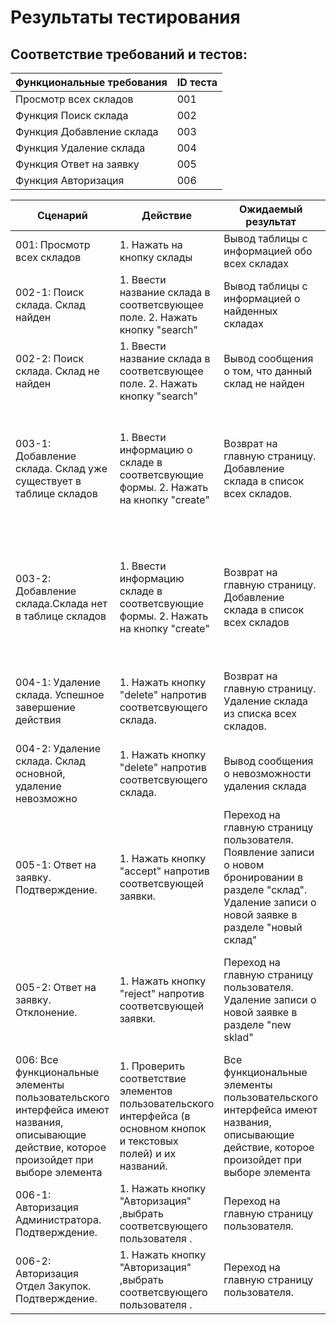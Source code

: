 
# Результаты тестирования
## Соответствие требований и тестов:
| Функциональные требования         | ID теста           |
| ------------- |------------------|
| Просмотр всех складов  | 001 |
| Функция Поиск склада    | 002 |
| Функция Добавление склада | 003 |
| Функция Удаление склада  | 004 |
| Функция Ответ на заявку  | 005 |
| Функция Авторизация  | 006 |

| Сценарий         | Действие           | Ожидаемый результат         | Фактический результат           | Оценка         |
| ---------------- |------------------- | ----------------------------|---------------------------------|----------------|
| 001: Просмотр всех складов  | 1. Нажать на кнопку склады | Вывод таблицы с информацией обо всех складах | Выведена таблица с информацией обо всехскладах| Сценарий выполнен |
| 002-1: Поиск склада. Склад найден  | 1. Ввести название склада в соответсвующее поле. 2. Нажать кнопку "search" | Вывод таблицы с информацией о найденных складах | Выведена таблица с информацией о найденных складах | Сценарий выполнен |
| 002-2: Поиск склада. Склад не найден | 1. Ввести название склада в соответсвующее поле. 2. Нажать кнопку "search" | Вывод сообщения о том, что данный склад не найден | Выведена пустая таблица | Сценарий не выполнен |
| 003-1: Добавление склада. Склад  уже существует в таблице складов  | 1. Ввести информацию о складе в соответсвующие формы. 2. Нажать на кнопку "create" | Возврат на главную страницу. Добавление склада в список всех складов. | Был выполнен возврат на главную страницу. склад был добавлен в список всех складов. Если оставить поля пустыми, возникает исключение. | Сценарий выполнен частично |
| 003-2: Добавление склада.Склада нет в таблице складов  | 1. Ввести информацию складе в соответсвующие формы. 2. Нажать на кнопку "create" | Возврат на главную страницу. Добавление склада в список всех складов | Был выполнен возврат на главную страницу. склад был добавлен в список всех складов. Если оставить поля пустыми, возникает исключение. | Сценарий выполнен частично |
| 004-1: Удаление склада. Успешное завершение действия  | 1. Нажать кнопку "delete" напротив соответсвующего склада. | Возврат на главную страницу. Удаление склада из списка всех складов. | Был выполнен возврат на главную страницу. склад удален из списка всех складов. | Сценарий выполнен |
| 004-2: Удаление склада. Склад основной, удаление невозможно  | 1. Нажать кнопку "delete" напротив соответсвующего склада. | Вывод сообщения о невозможности удаления склада | Вывод сообщения о невозможности удаления склада | Сценарий выполнен |
| 005-1: Ответ на заявку. Подтверждение.  | 1. Нажать кнопку "accept" напротив соответсвующей заявки. | Переход на главную страницу пользователя. Появление записи о новом бронировании в разделе "склад". Удаление записи о новой заявке в разделе "новый склад" | Был выполнен переход на главную страницу пользователя. Появилась запись о новом бронировании в разделе "склад". Удалена запись о новой заявке в разделе "склад" | Сценарий выполнен |
| 005-2: Ответ на заявку. Отклонение.  | 1. Нажать кнопку "reject" напротив соответсвующей заявки. | Переход на главную страницу пользователя. Удаление записи о новой заявке в разделе "new sklad" | Был выполнен переход на главную страницу пользователя. Удалена запись о новой заявке в разделе "new sklad" | Сценарий выполнен |
| 006: Все функциональные элементы пользовательского интерфейса имеют названия, описывающие действие, которое произойдет при выборе элемента  | 1. Проверить соответствие элементов пользовательского интерфейса (в основном кнопок и текстовых полей) и их названий. | Все функциональные элементы пользовательского интерфейса имеют названия, описывающие действие, которое произойдет при выборе элемента | Все функциональные элементы пользовательского интерфейса имеют названия, описывающие действие, которое произойдет при выборе элемента | Сценарий выполнен |
| 006-1: Авторизация Администратора. Подтверждение.  | 1. Нажать кнопку "Авторизация" ,выбрать соответсвующего пользователя . | Переход на главную страницу пользователя. | Был выполнен переход на главную страницу пользователя. | Сценарий выполнен |
| 006-2: Авторизация Отдел Закупок. Подтверждение.  | 1. Нажать кнопку "Авторизация" ,выбрать соответсвующего пользователя . | Переход на главную страницу пользователя. | Был выполнен переход на главную страницу пользователя. | Сценарий выполнен |
